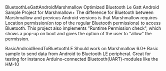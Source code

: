 BluetoothLeGattAndroidMarshmallow
Optimized Bluetooth Le Gatt Android Sample Project for Marshmallow+
The difference for Bluetooth between Marshmallow and previous
Android versions is that Marshmallow requires Location permission(on top of the regular Bluetooth permissions)
to access Bluetooth. This project also implements "Runtime Permission check", which shows
a pop-up on boot and gives the option of the user to "allow" the permission.

BasicAndroidSendToBluetoothLE
Should work on Marshmallow 6.0+
Basic sample to send data from Android to Bluetooth LE peripheral.
Great for testing for instance Arduino-connected Bluetooth(UART)-modules like the HM-10